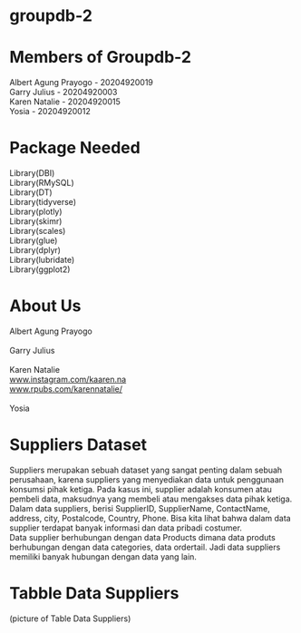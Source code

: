 # groupdb-2

# Members of Groupdb-2

Albert Agung Prayogo - 20204920019 <br>
Garry Julius - 20204920003 <br>
Karen Natalie - 20204920015 <br>
Yosia - 20204920012 <br>

# Package Needed 
Library(DBI) <br>
Library(RMySQL) <br>
Library(DT) <br>
Library(tidyverse) <br>
Library(plotly) <br>
Library(skimr) <br>
Library(scales) <br>
Library(glue) <br>
Library(dplyr) <br>
Library(lubridate) <br>
Library(ggplot2) <br>

# About Us
Albert Agung Prayogo <br>
<br>
Garry Julius <br>
<br>
Karen Natalie <br>
www.instagram.com/kaaren.na  <br>
www.rpubs.com/karennatalie/ <br>
<br>
Yosia
<br>

# Suppliers Dataset
Suppliers merupakan sebuah dataset yang sangat penting dalam sebuah perusahaan, karena suppliers yang menyediakan data untuk penggunaan konsumsi pihak ketiga. Pada kasus ini, supplier adalah konsumen atau pembeli data, maksudnya yang membeli atau mengakses data pihak ketiga. 
<br>
Dalam data suppliers, berisi SupplierID, SupplierName, ContactName, address, city, Postalcode, Country, Phone. Bisa kita lihat bahwa dalam data supplier terdapat banyak informasi dan data pribadi costumer. 
<br>
Data supplier berhubungan dengan data Products dimana data produts berhubungan dengan data categories, data ordertail. Jadi data suppliers memiliki banyak hubungan dengan data yang lain. 
<br>

# Tabble Data Suppliers
(picture of Table Data Suppliers)

